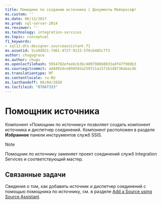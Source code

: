 ```yaml
---
title: Помощник по созданию источника | Документы Майкрософт
ms.custom: ''
ms.date: 06/13/2017
ms.prod: sql-server-2014
ms.reviewer: ''
ms.technology: integration-services
ms.topic: conceptual
f1_keywords:
- sql12.dts.designer.sourceassistant.f1
ms.assetid: 5ca9d821-7d61-4727-9133-5f9cb485c7f3
author: chugugrace
ms.author: chugu
ms.openlocfilehash: 5954782efeebcb3bc4007988b8033adf47f969b3
ms.sourcegitcommit: ad4d92dce894592a259721a1571b1d8736abacdb
ms.translationtype: MT
ms.contentlocale: ru-RU
ms.lasthandoff: 08/04/2020
ms.locfileid: "87667333"
---
```

# <a name="source-assistant"></a>Помощник источника
  Компонент «Помощник по источнику» позволяет создать компонент источника и диспетчер соединений. Компонент расположен в разделе **Избранное** панели инструментов служб SSIS.  
  
> [!NOTE]  
>  Помощник по источнику заменяет проект соединений служб Integration Services и соответствующий мастер.  
  
## <a name="related-tasks"></a>Связанные задачи  
 Сведения о том, как добавить источник и диспетчер соединений с помощью помощника по источнику, см. в разделе [Add a Source using Source Assistant](../add-a-source-using-source-assistant.md).  
  
  
